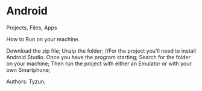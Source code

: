 # Android
Projects, Files, Apps

How to Run on your machine.

Download the zip file;
Unzip the folder;
//For the project you'll need to install Android Studio.
Once you have the program starting;
Search for the folder on your machine;
Then run the project with either an Emulator or with your own Smartphone;

Authors: Tyzun;


